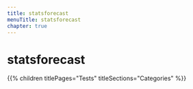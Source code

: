 ```yaml
---
title: statsforecast
menuTitle: statsforecast
chapter: true
---
```


# statsforecast

{{% children titlePages="Tests" titleSections="Categories" %}}

